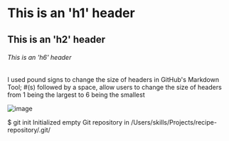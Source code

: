 # This is an 'h1' header

## This is an 'h2' header

###### This is an 'h6' header

I used pound signs to change the size of headers in GitHub's Markdown Tool;
#(s) followed by a space, allow users to change the size of headers from 1 being the largest to 6 being the smallest

![image](https://github.com/Exp-Communicate-Using-Markdown-Cohort-1/series-communicate-using-markdown-gtswizzle/assets/161493186/e8f686a3-8609-48c8-b53c-0a22914ab04b)

$ git init
Initialized empty Git repository in /Users/skills/Projects/recipe-repository/.git/
